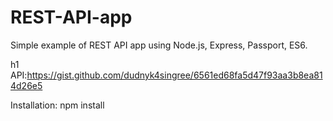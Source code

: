 # REST-API-app
Simple example of REST API app using Node.js, Express, Passport, ES6.

h1 API:<https://gist.github.com/dudnyk4singree/6561ed68fa5d47f93aa3b8ea814d26e5>

Installation:
npm install 